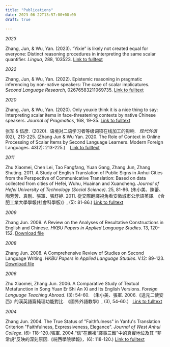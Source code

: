 ```yaml
---
title: "Publications"
date: 2023-06-22T13:57:00+08:00
draft: true
    
---
```


 *2023* 
<br/>

  Zhang, Jun, & Wu, Yan. (2023). “Yixie” is likely not created equal for everyone: Distinct reasoning procedures in interpreting the same scalar quantifier. *Lingua*, 288, 103523. [Link to fulltext](https://www.sciencedirect.com/science/article/abs/pii/S0024384123000475)

*2022* 
<br/>

  Zhang, Jun, & Wu, Yan. (2022). Epistemic reasoning in pragmatic inferencing by non-native speakers: The case of scalar implicatures. *Second Language Research*, 02676583211069735.
  [Link to fulltext](https://journals.sagepub.com/doi/abs/10.1177/02676583211069735)

*2020* <br/>

  Zhang, Jun, & Wu, Yan. (2020). Only youxie think it is a nice thing to say: Interpreting scalar items in face-threatening contexts by native Chinese speakers. *Journal of Pragmatics*, 168, 19-35. [Link to fulltext](https://www.sciencedirect.com/science/article/pii/S0378216620301442)

  
  张军 & 伍彦.&ensp;(2020).&ensp;语境对二语学习者等级词项在线加工的影响. &ensp;*现代外语*(02),&ensp;213-225. (Zhang Jun & Wu Yan. 2020. The Role of Context in Online Processing of Scalar Items by Second Language Learners. Modern Foreign Languages. 43(2): 213-225.) &ensp; [Link to fulltext](https://kns.cnki.net/kcms/detail/Detail.aspx?dbname=CAPJLAST&filename=XDWY20200109005&v=)


*2011* <br/>

  Zhu Xiaomei, Chen Lei, Tao Fangfang, Yuan Gang, Zhang Jun, Zhang Shuting.  2011. A Study of English Translation of Public Signs in Anhui Cities from the Perspective of Communicative Translation: Based on data collected from cities of Hefei, Wuhu, Huainan and Xuancheng. *Journal of Hefei University of Technology (Social Science)*. 25, 81-86. (朱小美、陳蕾、陶芳芳、袁剛、張軍、張舒婷. 2011. 從交際翻譯視角看安徽城市公示語英譯. 《合肥工業大學學報(社會科學版)》, (5): 81-86.) [Link to fulltext](https://www.cnki.com.cn/Article/CJFDTOTAL-HFGS201105015.htm)

*2009* <br/>

  Zhang Jun. 2009. A Review on the Analyses of Resultative Constructions in English and Chinese. *HKBU Papers in Applied Language Studies*. 13, 120-152.  [Download file](2009.pdf)

*2008* <br/>

  Zhang Jun. 2008. A Comprehensive Review of Studies on Second Language Writing. *HKBU Papers in Applied Language Studies*. V.12: 89-123. [Download file](2008.pdf)

  *2006* <br/>

  Zhu Xiaomei, Zhang Jun. 2006. A Comparative Study of Textual Metafunction in Song Yuan Er Shi An Xi and Its English Versions. *Foreign Language Teaching Abroad*. (3): 54-60. （朱小美、張軍. 2006.《送元二使安西》的漢英語篇純理功能對比. 《國外外語教學》, (3), 54-60.） [Link to fulltext](https://www.cnki.com.cn/Article/CJFDTOTAL-GWJX200603011.htm)

  *2004* <br/>

  Zhang Jun. 2004. The True Status of "Faithfulness" in Yanfu's Translation Criterion "Faithfulness, Expressiveness, Elegance". *Journal of West Anhui College*. (6): 118-120.(張軍. 2004.“信”在嚴複“譯事三難”中的真實地位及其 “非常規”反映的深刻原因.《皖西學院學報》，(6): 118-120.) [Link to fulltext](https://www.cnki.com.cn/Article/CJFDTOTAL-WXXB200406039.htm)